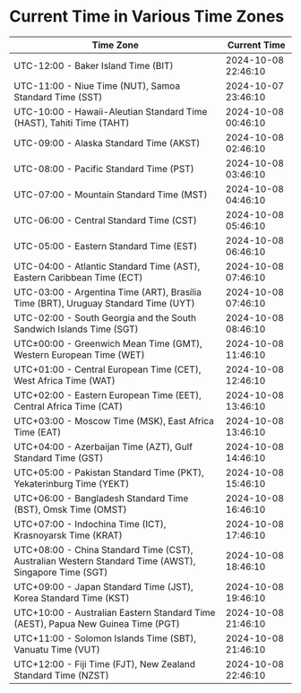 # Current Time in Various Time Zones

| Time Zone | Current Time |
|-----------|--------------|
| UTC-12:00 - Baker Island Time (BIT) | 2024-10-08 22:46:10 |
| UTC-11:00 - Niue Time (NUT), Samoa Standard Time (SST) | 2024-10-07 23:46:10 |
| UTC-10:00 - Hawaii-Aleutian Standard Time (HAST), Tahiti Time (TAHT) | 2024-10-08 00:46:10 |
| UTC-09:00 - Alaska Standard Time (AKST) | 2024-10-08 02:46:10 |
| UTC-08:00 - Pacific Standard Time (PST) | 2024-10-08 03:46:10 |
| UTC-07:00 - Mountain Standard Time (MST) | 2024-10-08 04:46:10 |
| UTC-06:00 - Central Standard Time (CST) | 2024-10-08 05:46:10 |
| UTC-05:00 - Eastern Standard Time (EST) | 2024-10-08 06:46:10 |
| UTC-04:00 - Atlantic Standard Time (AST), Eastern Caribbean Time (ECT) | 2024-10-08 07:46:10 |
| UTC-03:00 - Argentina Time (ART), Brasília Time (BRT), Uruguay Standard Time (UYT) | 2024-10-08 07:46:10 |
| UTC-02:00 - South Georgia and the South Sandwich Islands Time (SGT) | 2024-10-08 08:46:10 |
| UTC±00:00 - Greenwich Mean Time (GMT), Western European Time (WET) | 2024-10-08 11:46:10 |
| UTC+01:00 - Central European Time (CET), West Africa Time (WAT) | 2024-10-08 12:46:10 |
| UTC+02:00 - Eastern European Time (EET), Central Africa Time (CAT) | 2024-10-08 13:46:10 |
| UTC+03:00 - Moscow Time (MSK), East Africa Time (EAT) | 2024-10-08 13:46:10 |
| UTC+04:00 - Azerbaijan Time (AZT), Gulf Standard Time (GST) | 2024-10-08 14:46:10 |
| UTC+05:00 - Pakistan Standard Time (PKT), Yekaterinburg Time (YEKT) | 2024-10-08 15:46:10 |
| UTC+06:00 - Bangladesh Standard Time (BST), Omsk Time (OMST) | 2024-10-08 16:46:10 |
| UTC+07:00 - Indochina Time (ICT), Krasnoyarsk Time (KRAT) | 2024-10-08 17:46:10 |
| UTC+08:00 - China Standard Time (CST), Australian Western Standard Time (AWST), Singapore Time (SGT) | 2024-10-08 18:46:10 |
| UTC+09:00 - Japan Standard Time (JST), Korea Standard Time (KST) | 2024-10-08 19:46:10 |
| UTC+10:00 - Australian Eastern Standard Time (AEST), Papua New Guinea Time (PGT) | 2024-10-08 21:46:10 |
| UTC+11:00 - Solomon Islands Time (SBT), Vanuatu Time (VUT) | 2024-10-08 21:46:10 |
| UTC+12:00 - Fiji Time (FJT), New Zealand Standard Time (NZST) | 2024-10-08 22:46:10 |
